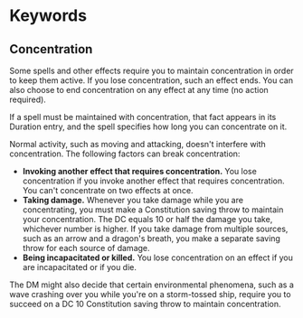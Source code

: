 # Keywords

## Concentration

Some spells and other effects require you to maintain concentration in order to keep them active. If you lose concentration, such an effect ends. You can also choose to end concentration on any effect at any time (no action required).

If a spell must be maintained with concentration, that fact appears in its Duration entry, and the spell specifies how long you can concentrate on it.

Normal activity, such as moving and attacking, doesn't interfere with concentration. The following factors can break concentration:

- **Invoking another effect that requires concentration.** You lose concentration if you invoke another effect that requires concentration. You can't concentrate on two effects at once.
- **Taking damage.** Whenever you take damage while you are concentrating, you must make a Constitution saving throw to maintain your concentration. The DC equals 10 or half the damage you take, whichever number is higher. If you take damage from multiple sources, such as an arrow and a dragon's breath, you make a separate saving throw for each source of damage.
- **Being incapacitated or killed.** You lose concentration on an effect if you are incapacitated or if you die.

The DM might also decide that certain environmental phenomena, such as a wave crashing over you while you're on a storm-tossed ship, require you to succeed on a DC 10 Constitution saving throw to maintain concentration.
